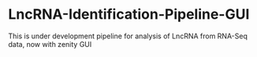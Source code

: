 # LncRNA-Identification-Pipeline-GUI
This is under development pipeline for analysis of LncRNA from RNA-Seq data, now with zenity GUI
